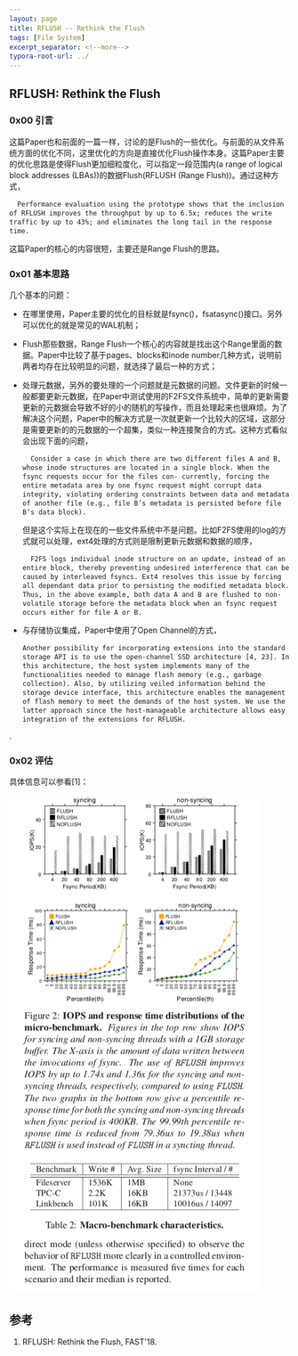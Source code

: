 ```yaml
---
layout: page
title: RFLUSH -- Rethink the Flush
tags: [File System]
excerpt_separator: <!--more-->
typora-root-url: ../
---
```


## RFLUSH: Rethink the Flush

### 0x00 引言

  这篇Paper也和前面的一篇一样，讨论的是Flush的一些优化。与前面的从文件系统方面的优化不同，这里优化的方向是直接优化Flush操作本身。这篇Paper主要的优化思路是使得Flush更加细粒度化，可以指定一段范围内(a range of logical block addresses (LBAs))的数据Flush(RFLUSH (Range Flush))。通过这种方式，

```
  Performance evaluation using the prototype shows that the inclusion of RFLUSH improves the throughput by up to 6.5x; reduces the write traffic by up to 43%; and eliminates the long tail in the response time.
```

这篇Paper的核心的内容很短，主要还是Range Flush的思路。



### 0x01 基本思路

 几个基本的问题：

*  在哪里使用，Paper主要的优化的目标就是fsync()，fsatasync()接口。另外可以优化的就是常见的WAL机制；

* Flush那些数据，Range Flush一个核心的内容就是找出这个Range里面的数据。Paper中比较了基于pages、blocks和inode number几种方式，说明前两者均存在比较明显的问题，就选择了最后一种的方式；

* 处理元数据，另外的要处理的一个问题就是元数据的问题。文件更新的时候一般都要更新元数据，在Paper中测试使用的F2FS文件系统中，简单的更新需要更新的元数据会导致不好的小的随机的写操作，而且处理起来也很麻烦。为了解决这个问题，Paper中的解决方式是一次就更新一个比较大的区域，这部分是需要更新的的元数据的一个超集，类似一种连接聚合的方式。这种方式看似会出现下面的问题，

  ```
    Consider a case in which there are two different files A and B, whose inode structures are located in a single block. When the fsync requests occur for the files con- currently, forcing the entire metadata area by one fsync request might corrupt data integrity, violating ordering constraints between data and metadata of another file (e.g., file B’s metadata is persisted before file B’s data block).
  ```

  但是这个实际上在现在的一些文件系统中不是问题。比如F2FS使用的log的方式就可以处理，ext4处理的方式则是限制更新元数据和数据的顺序，

  ```
    F2FS logs individual inode structure on an update, instead of an entire block, thereby preventing undesired interference that can be caused by interleaved fsyncs. Ext4 resolves this issue by forcing all dependant data prior to persisting the modified metadata block. Thus, in the above example, both data A and B are flushed to non-volatile storage before the metadata block when an fsync request occurs either for file A or B.
  ```

* 与存储协议集成，Paper中使用了Open Channel的方式，

  ```
  Another possibility for incorporating extensions into the standard storage API is to use the open-channel SSD architecture [4, 23]. In this architecture, the host system implements many of the functionalities needed to manage flash memory (e.g., garbage collection). Also, by utilizing veiled information behind the storage device interface, this architecture enables the management of flash memory to meet the demands of the host system. We use the latter approach since the host-manageable architecture allows easy integration of the extensions for RFLUSH.
  ```

.

### 0x02 评估

 具体信息可以参看[1]：

![rflush-perf](/assets/img/rflush-perf.png)

## 参考

1. RFLUSH: Rethink the Flush, FAST'18.

